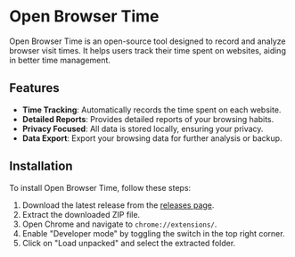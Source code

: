 # Open Browser Time
Open Browser Time is an open-source tool designed to record and analyze browser visit times. It helps users track their time spent on websites, aiding in better time management.

## Features

- **Time Tracking**: Automatically records the time spent on each website.
- **Detailed Reports**: Provides detailed reports of your browsing habits.
- **Privacy Focused**: All data is stored locally, ensuring your privacy.
- **Data Export**: Export your browsing data for further analysis or backup.

## Installation

To install Open Browser Time, follow these steps:

1. Download the latest release from the [releases page](https://github.com/shfc/open-browser-time/releases).
2. Extract the downloaded ZIP file.
3. Open Chrome and navigate to `chrome://extensions/`.
4. Enable "Developer mode" by toggling the switch in the top right corner.
5. Click on "Load unpacked" and select the extracted folder.
